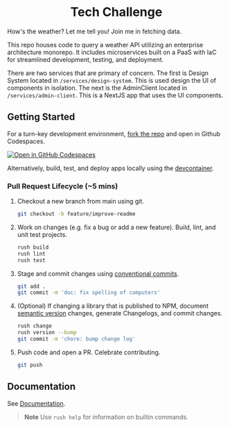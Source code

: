 <h1 align="center">Tech Challenge</h1>

How's the weather? Let me tell you! Join me in fetching data.

This repo houses code to query a weather API utilizing an enterprise
architecture monorepo. It includes microservices built on a PaaS with IaC for
streamlined development, testing, and deployment.

There are two services that are primary of concern. The first is Design System
located in `/services/design-system`. This is used design the UI of components
in isolation. The next is the AdminClient located in `/services/admin-client`.
This is a NextJS app that uses the UI components.

## Getting Started

For a turn-key development environment,
[fork the repo](https://github.com/aerisapp/tech-challenge/fork) and open in
Github Codespaces.

[![Open in GitHub Codespaces](https://github.com/codespaces/badge.svg)](https://github.com/codespaces/new?hide_repo_select=true&ref=main&repo=438855397)

Alternatively, build, test, and deploy apps locally using the
[devcontainer](docs/devcontainer.md).

### Pull Request Lifecycle (~5 mins)

1. Checkout a new branch from main using git.

   ```bash
   git checkout -b feature/improve-readme
   ```

2. Work on changes (e.g. fix a bug or add a new feature). Build, lint, and unit
   test projects.

   ```bash
   rush build
   rush lint
   rush test
   ```

3. Stage and commit changes using
   [conventional commits](https://www.conventionalcommits.org/en/v1.0.0/#specification).

   ```bash
   git add .
   git commit -m 'doc: fix spelling of computers'
   ```

4. (Optional) If changing a library that is published to NPM, document
   [semantic version](https://semver.org/) changes, generate Changelogs, and
   commit changes.

   ```bash
   rush change
   rush version --bump
   git commit -m 'chore: bump change log'
   ```

5. Push code and open a PR. Celebrate contributing.

   ```bash
   git push
   ```

## Documentation

See [Documentation](docs/index.md).

> **Note** Use `rush help` for information on builtin commands.
